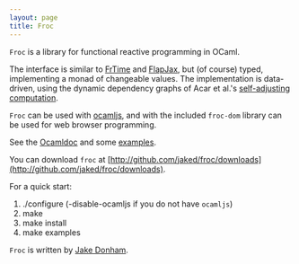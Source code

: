 ```yaml
---
layout: page
title: Froc
---
```


`Froc` is a library for functional reactive programming in OCaml.

The interface is similar to [FrTime](http://www.cs.brown.edu/~greg/)
and [FlapJax](http://www.flapjax-lang.org/), but (of course) typed,
implementing a monad of changeable values. The implementation is
data-driven, using the dynamic dependency graphs of Acar et al.'s
[self-adjusting computation](http://ttic.uchicago.edu/~umut/projects/self-adjusting-computation/).

`Froc` can be used with [ocamljs](http://jaked.github.com/ocamljs),
and with the included `froc-dom` library can be used for web browser
programming.

See the [Ocamldoc](doc/) and some [examples](examples/).

You can download `froc` at
[http://github.com/jaked/froc/downloads](http://github.com/jaked/froc/downloads).

For a quick start:

 1. ./configure (-disable-ocamljs if you do not have `ocamljs`)
 2. make
 3. make install
 4. make examples

`Froc` is written by [Jake Donham](http://jaked.org/).
